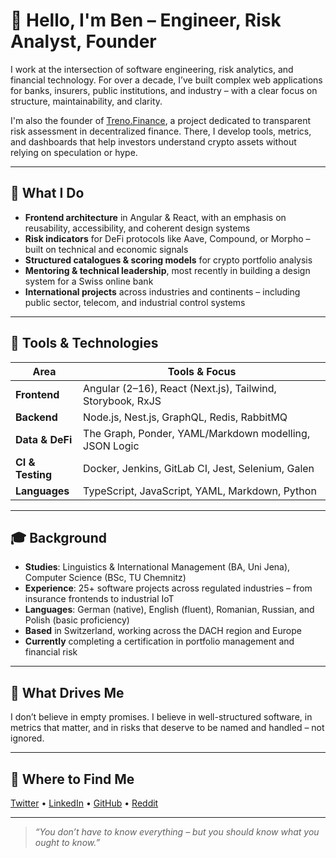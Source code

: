# 👋 Hello, I'm Ben – Engineer, Risk Analyst, Founder

I work at the intersection of software engineering, risk analytics, and financial technology. For over a decade, I’ve built complex web applications for banks, insurers, public institutions, and industry – with a clear focus on structure, maintainability, and clarity.

I'm also the founder of [Treno.Finance](https://treno.finance), a project dedicated to transparent risk assessment in decentralized finance. There, I develop tools, metrics, and dashboards that help investors understand crypto assets without relying on speculation or hype.

---

## 🧭 What I Do

- **Frontend architecture** in Angular & React, with an emphasis on reusability, accessibility, and coherent design systems  
- **Risk indicators** for DeFi protocols like Aave, Compound, or Morpho – built on technical and economic signals  
- **Structured catalogues & scoring models** for crypto portfolio analysis  
- **Mentoring & technical leadership**, most recently in building a design system for a Swiss online bank  
- **International projects** across industries and continents – including public sector, telecom, and industrial control systems

---

## 🔧 Tools & Technologies

| Area             | Tools & Focus                                                 |
|------------------|---------------------------------------------------------------|
| **Frontend**     | Angular (2–16), React (Next.js), Tailwind, Storybook, RxJS    |
| **Backend**      | Node.js, Nest.js, GraphQL, Redis, RabbitMQ                    |
| **Data & DeFi**  | The Graph, Ponder, YAML/Markdown modelling, JSON Logic        |
| **CI & Testing** | Docker, Jenkins, GitLab CI, Jest, Selenium, Galen             |
| **Languages**    | TypeScript, JavaScript, YAML, Markdown, Python                |

---

## 🎓 Background

- **Studies**: Linguistics & International Management (BA, Uni Jena), Computer Science (BSc, TU Chemnitz)  
- **Experience**: 25+ software projects across regulated industries – from insurance frontends to industrial IoT  
- **Languages**: German (native), English (fluent), Romanian, Russian, and Polish (basic proficiency)  
- **Based** in Switzerland, working across the DACH region and Europe  
- **Currently** completing a certification in portfolio management and financial risk

---

## 🧩 What Drives Me

I don’t believe in empty promises. I believe in well-structured software, in metrics that matter, and in risks that deserve to be named and handled – not ignored.

---

## 🔗 Where to Find Me

[Twitter](https://twitter.com/BenFightsRisk) • [LinkedIn](https://www.linkedin.com/in/benjamin-damm) • [GitHub](https://github.com/benjamindamm) • [Reddit](https://www.reddit.com/user/cloudwalker187)

---

> *“You don’t have to know everything – but you should know what you ought to know.”*
